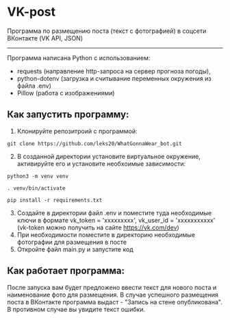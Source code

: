 # VK-post

Программа по размещению поста (текст с фотографией) в соцсети ВКонтакте (VK API, JSON)
_________________________________________
Программа написана Python с использованием:
- requests (направление http-запроса на сервер прогноза погоды),
- python-dotenv (загрузка и считывание переменных окружения из файла .env)
- Pillow (работа с изображениями)

## Как запустить программу:

1) Клонируйте репозитроий с программой:
```
git clone https://github.com/leks20/WhatGonnaWear_bot.git
```
2) В созданной директории установите виртуальное окружение, активируйте его и установите необхоимые зависимости:
```
python3 -m venv venv

. venv/bin/activate

pip install -r requirements.txt
```
3) Создайте в директории файл .env и поместите туда необходимые ключи в формате vk_token = 'ххххххххх', vk_user_id = 'ххххххххххх'
(vk-token можно получить на сайте https://vk.com/dev)
4) При необходимости поместите в директорию необходимые фотографии для размещения в посте
5) Откройте файл main.py и запустите код


## Как работает программа:
После запуска вам будет предложено ввести текст для нового поста и наименование фото для размещения.
В случае успешного размещения поста в ВКонтакте программа выдаст - "Запись на стене опубликована".
В противном случае вы увидите текст ошибки.

